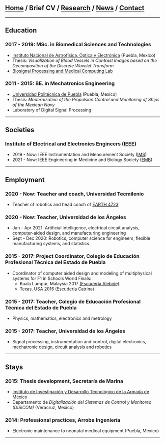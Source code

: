 
## [Home](/index) / Brief CV / [Research](/research) / [News](/news) / [Contact](/contact)
___

## Education

### 2017 - 2019:  MSc. in Biomedical Sciences and Technologies
   *  [Instituto Nacional de Astrofísica, Óptica y Electrónica](https://www.inaoep.mx) (Puebla, Mexico)
   * Thesis: *Visualization of Blood Vessels in Contrast Images based on the Decomposition of the Discrete Wavelet Transform*
   * [Biosignal Processing and Medical Computing Lab](https://ccc.inaoep.mx/~bio/)



### 2011 - 2015:   BE. in Mechatronics Engineering
   * [Universidad Politécnica de Puebla](http://www.uppuebla.edu.mx/joomla1/) (Puebla, Mexico)
   * Thesis: *Modernization of the Propulsion Control and Monitoring of Ships of the Mexican Navy*
   * Laboratory of  Digital Signal Processing


___

## Societies

###  Institute of Electrical and Electronics Engineers ([IEEE](https://www.ieee.org))
 *  2019 - Now: IEEE Instrumentation and Measurement Society ([IMS](https://ieee-ims.org))
 *  2021 - Now: IEEE Engineering in Medicine and Biology Society ([EMB](https://www.embs.org))

___


## Employment

### 2020 - Now: Teacher and coach,  Universidad Tecmilenio
  * Teacher of robotics and head coach of [EARTH 4723](https://www.instagram.com/earth4723oficial)

### 2020 - Now: Teacher, Universidad de los Ángeles
  * Jan - Apr 2021: Artificial intelligence, electrical circuit analysis, computer-aided design, and manufacturing engineering
  * Sept - Dec 2020: Robotics, computer science for engineers, flexible manufacturing systems, and statistics 

### 2015 - 2017: Project Coordinator,  Colegio de Educación Profesional Técnica del Estado de Puebla
  *  Coordinator of computer aided design and modeling of multiphysical systems for F1 in Schools World Finals:
     *  Kuala Lumpur, Malaysia 2017 [(Escudería Alebrije)](https://www.facebook.com/alebrijeracing.16)
     *  Texas, USA 2016 [(Escudería Catrina)](https://www.facebook.com/EscuderiaCatrina35)


### 2015 - 2017: Teacher,  Colegio de Educación Profesional Técnica del Estado de Puebla

  * Physics, mathematics, electronics and metrology 

### 2015 - 2017: Teacher, Universidad de los Ángeles
  * Signal processing, instrumentation and control, digital electronics, mechatronic design, circuit analysis and robotics

___

## Stays
### 2015:  Thesis development, Secretaría de Marina

* [Instituto de Investigación y Desarrollo Tecnológico de la Armada de México](http://www.google.com/url?q=http%3A%2F%2Fwww.semar.gob.mx%2FINIDETAM%2Findex.html&sa=D&sntz=1&usg=AFQjCNEb_O6uYFmlG4_ZFhbfzh-IybM0WQ)
* Departamento de *Digitalización del Sistemas de Control y Monitoreo (DISICOM)* (Veracruz, Mexico)

### 2014:  Professional practices, Arroba Ingeniería
  * Electronic maintenance to neonatal medical equipment (Puebla, Mexico)



___

